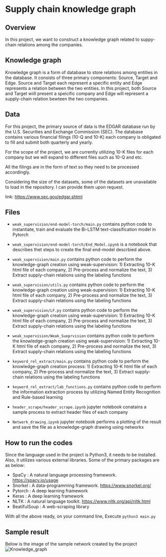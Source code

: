 # Supply chain knowledge graph

## Overview
In this project, we want to construct a knowledge graph related to suppy-chain relations among the companies. 

## Knowledge graph
Knowledge graph is a form of database to store relations among entities in the database. It consists of three primary components: Source, Target and Edge. Source and Target each represent a specific entity and Edge represents a relation between the two entities. 
In this project, both Source and Target wiill present a speicific company and Edge will represent a supply-chain relation bewteen the two companies.

## Data
For this project, the primary source of data is the EDGAR database run by the U.S. Securities and Exchange Commission (SEC). 
The database contains various financial filings (10-Q and 10-K) each company is obligated to fill and submit both quarterly and yearly. 

For the scope of the project, we are currently utilizing 10-K files for each company but we will expand to different files such as 10-Q and etc.

All the filings are in the form of text so they need to be processed accordingly.

Considering the size of the datasets, some of the datasets are unavailable to load in the repository. I can provide them upon request.

link: https://www.sec.gov/edgar.shtml

## Files
* `weak_supervision/end-model-torch/main.py` contains python code to instantiate, train and evaluate the Bi-LSTM text-classification model in Pytorch

* `weak_supervision/end-model-torch/End_Model.ipynb` is a notebook that describes thet steps to create the final end-model descrbied above.

* `weak_supervision/main.py` contains python code to perform the knowledge-graph creation using weak-supervision: 1) Extracting 10-K html file of each company, 2) Pre-process and normalize the text, 3) Extract supply-chain relations using the labeling functions

* `weak_supervision/utils.py` contains python code to perform the knowledge-graph creation using weak-supervision: 1) Extracting 10-K html file of each company, 2) Pre-process and normalize the text, 3) Extract supply-chain relations using the labeling functions

* `weak_supervision/LF.py` contains python code to perform the knowledge-graph creation using weak-supervision: 1) Extracting 10-K html file of each company, 2) Pre-process and normalize the text, 3) Extract supply-chain relations using the labeling functions

* `weak_supervision/Weak_Sueprvision` contains python code to perform the knowledge-graph creation using weak-supervision: 1) Extracting 10-K html file of each company, 2) Pre-process and normalize the text, 3) Extract supply-chain relations using the labeling functions

* `keyword_rel_extract/main.py` contains python code to perform the knowledge-graph creation process: 1) Extracting 10-K html file of each company, 2) Pre-process and normalize the text, 3) Extract supply-chain relations using the labeling functions

* `keyword_rel_extract/lab_functions.py` contains python code to perform the information extraction process by utilizing Named Entity Recognition and Rule-based learning

* `header_scrape/header_scrape.ipynb` jupyter notebook conatains a sample process to extract header files of each company

* `Network_drawing.ipynb` jupyter notebook performs a plotting of the result and save the file as a knowledge-graph drawing using networkx


## How to run the codes

Since the language used in the project is Python3, it needs to be installed. Also, it utilizes various external libraries. Some of the primary packages are as below:

* SpaCy : A natural language processing framework. https://spacy.io/usage
* Snorkel : A data-programming framework. https://www.snorkel.org/
* Pytorch : A deep learning framework
* Keras : A deep learning framework
* NLTK : A natural language toolkit. https://www.nltk.org/api/nltk.html
* BeatifulSoup : A web-scraping library 



With all the above ready, on your command line,
Execute `python3 main.py` 

## Sample result
Below is the image of the sample network created by the project
![Knowledge_graph](/images/automobile_network.png)
